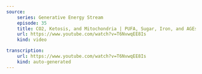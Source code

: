 ```yaml
---
source:
    series: Generative Energy Stream
    episode: 35
    title: CO2, Ketosis, and Mitochondria | PUFA, Sugar, Iron, and AGEs | Progesterone and Cell Stability
    url: https://www.youtube.com/watch?v=T6NvwqEE8Is
    kind: video

transcription:
    url: https://www.youtube.com/watch?v=T6NvwqEE8Is
    kind: auto-generated
---
```

